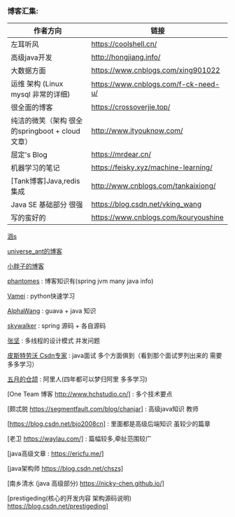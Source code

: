 
### 博客汇集:
作者方向 | 链接
----|-----
左耳听风 | https://coolshell.cn/
高级java开发 | http://hongjiang.info/
大数据方面 | https://www.cnblogs.com/xing901022
运维 架构 (Linux mysql  非常的详细) | https://www.cnblogs.com/f-ck-need-u/
很全面的博客 | https://crossoverjie.top/
纯洁的微笑（架构 很全的springboot + cloud 文章）|http://www.ityouknow.com/
屈定's Blog | https://mrdear.cn/
机器学习的笔记 | https://feisky.xyz/machine-learning/
[Tank博客]Java,redis集成 | http://www.cnblogs.com/tankaixiong/
Java SE 基础部分 很强 | https://blog.csdn.net/vking_wang
写的蛮好的 | https://www.cnblogs.com/kouryoushine


[涵s](http://www.cnblogs.com/han-1034683568)


[universe_ant的博客](https://blog.csdn.net/universe_ant)

[小胖子的博客](https://blog.csdn.net/ying_xu)

[phantomes](https://blog.csdn.net/phantomes)   :  博客知识有(spring jvm many java info)

[Vamei](http://www.cnblogs.com/vamei/) :  python快速学习

[AlphaWang](https://blog.csdn.net/vking_wang)  :  guava +  java 知识
 
[skywalker](https://github.com/seaswalker)  :  spring 源码 + 各自源码

[张坚](https://www.cnblogs.com/jianzh5/)  : 多线程的设计模式 并发问题

[皮斯特劳沃 Csdn专家](https://blog.csdn.net/pistolove)  : java面试 多个方面俱到（看到那个面试罗列出来的 需要多多学习）

[五月的仓颉](https://www.cnblogs.com/xrq730/) : 阿里人(四年都可以梦归阿里 多多学习)


[One Team 博客  http://www.hchstudio.cn/] : 多个技术要点

[颇忒脱  https://segmentfault.com/blog/chanjar] : 高级java知识 教师
       
[https://blog.csdn.net/bjo2008cn] :  里面都是高级后端知识 虽较少的篇章   

[老卫  https://waylau.com/] : 篇幅较多,牵扯范围较广

[java高级文章 : https://ericfu.me/]


[java架构师  https://blog.csdn.net/chszs]
      
[南乡清水  (java 高级部分) https://nicky-chen.github.io/]
        
[prestigeding(核心的开发内容  架构源码说明) https://blog.csdn.net/prestigeding]     


